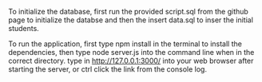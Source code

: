 To initialize the database, first run the provided script.sql from the github page to initialize
the databse and then the insert data.sql to inser the initial students.

To run the application, first type npm install in the terminal to install the dependencies, then type
node server.js into the command line when in the correct directory. type in http://127.0.0.1:3000/ 
into your web browser after starting the server, or ctrl click the link from the console log.

